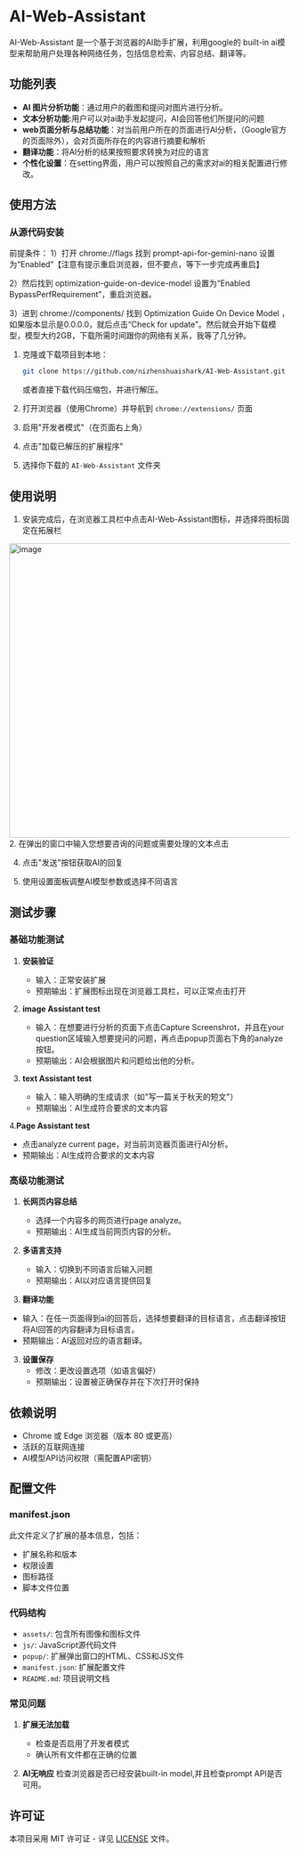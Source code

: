 # AI-Web-Assistant

AI-Web-Assistant 是一个基于浏览器的AI助手扩展，利用google的 built-in ai模型来帮助用户处理各种网络任务，包括信息检索、内容总结、翻译等。

## 功能列表

- **AI 图片分析功能**：通过用户的截图和提问对图片进行分析。
-  **文本分析功能**:用户可以对ai助手发起提问，AI会回答他们所提问的问题
- **web页面分析与总结功能**：对当前用户所在的页面进行AI分析，（Google官方的页面除外），会对页面所存在的内容进行摘要和解析
- **翻译功能**：将AI分析的结果按照要求转换为对应的语言
- **个性化设置**：在setting界面，用户可以按照自己的需求对ai的相关配置进行修改。

## 使用方法

### 从源代码安装
前提条件：
1）打开 chrome://flags 找到 prompt-api-for-gemini-nano 设置为“Enabled”【注意有提示重启浏览器，但不要点，等下一步完成再重启】

2）然后找到 optimization-guide-on-device-model 设置为“Enabled BypassPerfRequirement”，重启浏览器。

3）进到 chrome://components/ 找到 Optimization Guide On Device Model ，如果版本显示是0.0.0.0，就后点击“Check for update”。然后就会开始下载模型，模型大约2GB，下载所需时间跟你的网络有关系，我等了几分钟。

1. 克隆或下载项目到本地：
   ```bash
   git clone https://github.com/nizhenshuaishark/AI-Web-Assistant.git
   ```
   或者直接下载代码压缩包，并进行解压。
2. 打开浏览器（使用Chrome）并导航到 `chrome://extensions/` 页面

3. 启用"开发者模式"（在页面右上角）

4. 点击"加载已解压的扩展程序"

5. 选择你下载的 `AI-Web-Assistant` 文件夹
## 使用说明

1. 安装完成后，在浏览器工具栏中点击AI-Web-Assistant图标，并选择将图标固定在拓展栏
<img width="1815" height="529" alt="image" src="https://github.com/user-attachments/assets/f9498fb4-1064-43be-8a87-f06dce1691ad" />
2. 在弹出的窗口中输入您想要咨询的问题或需要处理的文本点击

4. 点击"发送"按钮获取AI的回复

5. 使用设置面板调整AI模型参数或选择不同语言

## 测试步骤

### 基础功能测试

1. **安装验证**
   - 输入：正常安装扩展
   - 预期输出：扩展图标出现在浏览器工具栏，可以正常点击打开

2. **image Assistant test**
   - 输入：在想要进行分析的页面下点击Capture Screenshrot，并且在your question区域输入想要提问的问题，再点击popup页面右下角的analyze按钮。
   - 预期输出：AI会根据图片和问题给出他的分析。

3. **text Assistant test**
   - 输入：输入明确的生成请求（如"写一篇关于秋天的短文"）
   - 预期输出：AI生成符合要求的文本内容

4.**Page Assistant test**
   - 点击analyze current page，对当前浏览器页面进行AI分析。
   - 预期输出：AI生成符合要求的文本内容

### 高级功能测试

1. **长网页内容总结**
   - 选择一个内容多的网页进行page analyze。
   - 预期输出：AI生成当前网页内容的分析。

2. **多语言支持**
   - 输入：切换到不同语言后输入问题
   - 预期输出：AI以对应语言提供回复
3.  **翻译功能**
   - 输入：在任一页面得到ai的回答后，选择想要翻译的目标语言，点击翻译按钮将AI回答的内容翻译为目标语言。
   - 预期输出：AI返回对应的语言翻译。

3. **设置保存**
   - 修改：更改设置选项（如语言偏好）
   - 预期输出：设置被正确保存并在下次打开时保持

## 依赖说明

- Chrome 或 Edge 浏览器（版本 80 或更高）
- 活跃的互联网连接
- AI模型API访问权限（需配置API密钥）

## 配置文件

### manifest.json

此文件定义了扩展的基本信息，包括：
- 扩展名称和版本
- 权限设置
- 图标路径
- 脚本文件位置


### 代码结构

- `assets/`: 包含所有图像和图标文件
- `js/`: JavaScript源代码文件
- `popup/`: 扩展弹出窗口的HTML、CSS和JS文件
- `manifest.json`: 扩展配置文件
- `README.md`: 项目说明文档


### 常见问题

1. **扩展无法加载**
   - 检查是否启用了开发者模式
   - 确认所有文件都在正确的位置

2. **AI无响应**
   检查浏览器是否已经安装built-in model,并且检查prompt API是否可用。

## 许可证

本项目采用 MIT 许可证 - 详见 [LICENSE](LICENSE) 文件。
